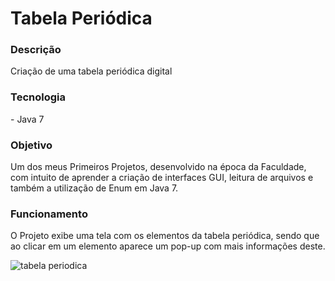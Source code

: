 ﻿# Tabela Periódica

<h3>Descrição</h3>
Criação de uma tabela periódica digital

<h3>Tecnologia</h3>
- Java 7

<h3>Objetivo</h3>
Um dos meus Primeiros Projetos, desenvolvido na época da Faculdade, com intuito de aprender a criação de interfaces 
GUI, leitura de arquivos e também a utilização de Enum em Java 7.

<h3>Funcionamento</h3>
O Projeto exibe uma tela com os elementos da tabela periódica, sendo que ao clicar em um elemento aparece um pop-up com 
mais informações deste.

![tabela periodica](https://user-images.githubusercontent.com/22065816/109399684-09ca4800-7923-11eb-9913-3c9bcaed29b3.png)

